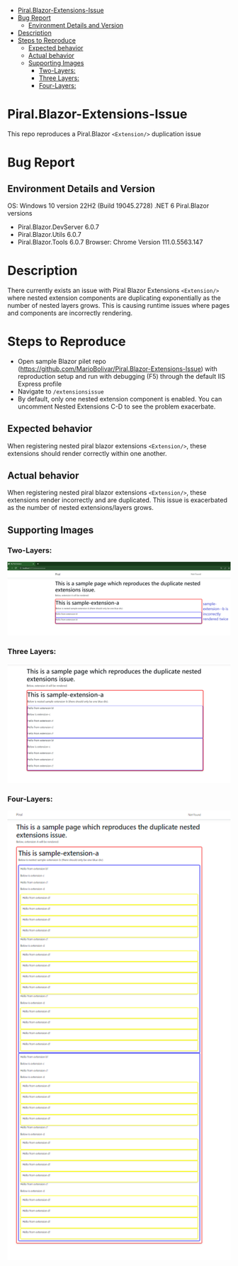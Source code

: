 - [Piral.Blazor-Extensions-Issue](#piralblazor-extensions-issue)
- [Bug Report](#bug-report)
  - [Environment Details and Version](#environment-details-and-version)
- [Description](#description)
- [Steps to Reproduce](#steps-to-reproduce)
  - [Expected behavior](#expected-behavior)
  - [Actual behavior](#actual-behavior)
  - [Supporting Images](#supporting-images)
    - [Two-Layers:](#two-layers)
    - [Three Layers:](#three-layers)
    - [Four-Layers:](#four-layers)


# Piral.Blazor-Extensions-Issue
This repo reproduces a Piral.Blazor `<Extension/>` duplication issue

# Bug Report
## Environment Details and Version
OS: Windows 10 version 22H2 (Build 19045.2728)
.NET 6
Piral.Blazor versions
- Piral.Blazor.DevServer 6.0.7
- Piral.Blazor.Utils 6.0.7
- Piral.Blazor.Tools 6.0.7
Browser: Chrome Version 111.0.5563.147

# Description
There currently exists an issue with Piral Blazor Extensions `<Extension/>` where nested extension components are duplicating exponentially as the number of nested layers grows. This is causing runtime issues where pages and components are incorrectly rendering.

# Steps to Reproduce
- Open sample Blazor pilet repo (https://github.com/MarioBolivar/Piral.Blazor-Extensions-Issue) with reproduction setup and run with debugging (F5) through the default IIS Express profile
- Navigate to `/extensionsissue`
- By default, only one nested extension component is enabled. You can uncomment Nested Extensions C-D to see the problem exacerbate.

## Expected behavior
When registering nested piral blazor extensions `<Extension/>`, these extensions should render correctly within one another.

## Actual behavior
When registering nested piral blazor extensions `<Extension/>`, these extensions render incorrectly and are duplicated. This issue is exacerbated as the number of nested extensions/layers grows.

## Supporting Images
### Two-Layers:
![Two-Layers](./Supporting%20Images/Two-Layers.png?raw=true "Two Layers")

### Three Layers:
![Two-Layers](./Supporting%20Images/Three-Layers.png?raw=true "Four Layers")

### Four-Layers:
![Four-Layers](./Supporting%20Images/Four-Layers.png?raw=true "Four Layers")